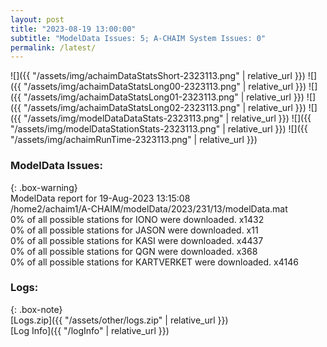 ```yaml
---
layout: post
title: "2023-08-19 13:00:00"
subtitle: "ModelData Issues: 5; A-CHAIM System Issues: 0"
permalink: /latest/
---
```


![]({{ "/assets/img/achaimDataStatsShort-2323113.png" | relative_url }})
![]({{ "/assets/img/achaimDataStatsLong00-2323113.png" | relative_url }})
![]({{ "/assets/img/achaimDataStatsLong01-2323113.png" | relative_url }})
![]({{ "/assets/img/achaimDataStatsLong02-2323113.png" | relative_url }})
![]({{ "/assets/img/modelDataDataStats-2323113.png" | relative_url }})
![]({{ "/assets/img/modelDataStationStats-2323113.png" | relative_url }})
![]({{ "/assets/img/achaimRunTime-2323113.png" | relative_url }})


### ModelData Issues:  
  
{: .box-warning}  
 ModelData report for 19-Aug-2023 13:15:08   
 /home2/achaim1/A-CHAIM/modelData/2023/231/13/modelData.mat   
 0% of all possible stations for IONO were downloaded. x1432   
 0% of all possible stations for JASON were downloaded. x11   
 0% of all possible stations for KASI were downloaded. x4437   
 0% of all possible stations for QGN were downloaded. x368   
 0% of all possible stations for KARTVERKET were downloaded. x4146   
  


### Logs:  
  
{: .box-note}  
[Logs.zip]({{ "/assets/other/logs.zip" | relative_url }})  
[Log Info]({{ "/logInfo" | relative_url }})  

